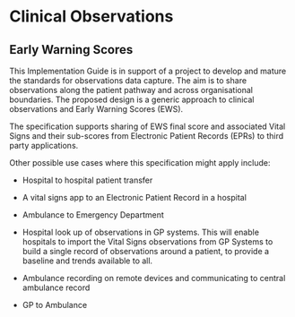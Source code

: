# Clinical Observations
## Early Warning Scores

This Implementation Guide is in support of a project to develop and mature the standards for observations data capture. The aim is to share observations along the patient pathway and across organisational boundaries.  The proposed design is a generic approach to clinical observations and Early Warning Scores (EWS).

The specification supports sharing of EWS final score and associated Vital Signs and their sub-scores from Electronic Patient Records (EPRs) to third party applications.

Other possible use cases where this specification might apply include:

- Hospital to hospital patient transfer

- A vital signs app to an Electronic Patient Record in a hospital 

- Ambulance to Emergency Department 

- Hospital look up of observations in GP systems. This will enable hospitals to import the Vital Signs observations from GP Systems to build a single record of observations around a patient, to provide a baseline and trends available to all. 

- Ambulance recording on remote devices and communicating to central ambulance record 

- GP to Ambulance